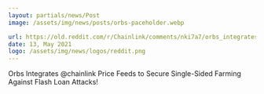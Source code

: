 ```yaml
---
layout: partials/news/Post
image: /assets/img/news/posts/orbs-paceholder.webp

url: https://old.reddit.com/r/Chainlink/comments/nki7a7/orbs_integrates_with_chainlink_to_create_flash/
date: 13, May 2021
logo: /assets/img/news/logos/reddit.png
---
```


Orbs Integrates @chainlink Price Feeds to Secure Single-Sided Farming Against Flash Loan Attacks!